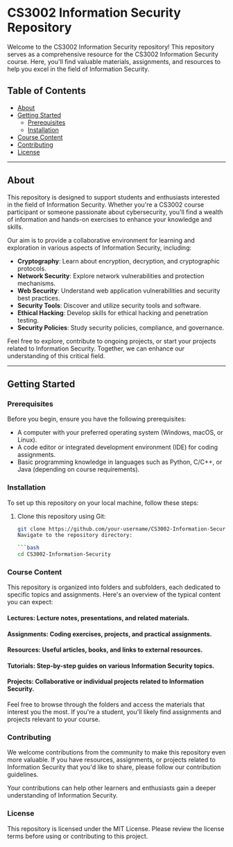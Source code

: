 # CS3002 Information Security Repository

Welcome to the CS3002 Information Security repository! This repository serves as a comprehensive resource for the CS3002 Information Security course. Here, you'll find valuable materials, assignments, and resources to help you excel in the field of Information Security.

## Table of Contents

- [About](#about)
- [Getting Started](#getting-started)
  - [Prerequisites](#prerequisites)
  - [Installation](#installation)
- [Course Content](#course-content)
- [Contributing](#contributing)
- [License](#license)

---

## About

This repository is designed to support students and enthusiasts interested in the field of Information Security. Whether you're a CS3002 course participant or someone passionate about cybersecurity, you'll find a wealth of information and hands-on exercises to enhance your knowledge and skills.

Our aim is to provide a collaborative environment for learning and exploration in various aspects of Information Security, including:

- **Cryptography**: Learn about encryption, decryption, and cryptographic protocols.
- **Network Security**: Explore network vulnerabilities and protection mechanisms.
- **Web Security**: Understand web application vulnerabilities and security best practices.
- **Security Tools**: Discover and utilize security tools and software.
- **Ethical Hacking**: Develop skills for ethical hacking and penetration testing.
- **Security Policies**: Study security policies, compliance, and governance.

Feel free to explore, contribute to ongoing projects, or start your projects related to Information Security. Together, we can enhance our understanding of this critical field.

---

## Getting Started

### Prerequisites

Before you begin, ensure you have the following prerequisites:

- A computer with your preferred operating system (Windows, macOS, or Linux).
- A code editor or integrated development environment (IDE) for coding assignments.
- Basic programming knowledge in languages such as Python, C/C++, or Java (depending on course requirements).

### Installation

To set up this repository on your local machine, follow these steps:

1. Clone this repository using Git:

   ```bash
   git clone https://github.com/your-username/CS3002-Information-Security.git
   Navigate to the repository directory:

   ```bash
   cd CS3002-Information-Security

### Course Content
This repository is organized into folders and subfolders, each dedicated to specific topics and assignments. Here's an overview of the typical content you can expect:

#### Lectures: Lecture notes, presentations, and related materials.
#### Assignments: Coding exercises, projects, and practical assignments.
#### Resources: Useful articles, books, and links to external resources.
#### Tutorials: Step-by-step guides on various Information Security topics.
#### Projects: Collaborative or individual projects related to Information Security.
Feel free to browse through the folders and access the materials that interest you the most. If you're a student, you'll likely find assignments and projects relevant to your course.

### Contributing
We welcome contributions from the community to make this repository even more valuable. If you have resources, assignments, or projects related to Information Security that you'd like to share, please follow our contribution guidelines.

Your contributions can help other learners and enthusiasts gain a deeper understanding of Information Security.

### License
This repository is licensed under the MIT License. Please review the license terms before using or contributing to this project.


